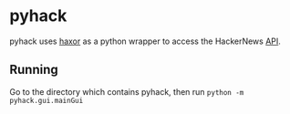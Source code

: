 # pyhack

pyhack uses [haxor](https://github.com/avinassh/haxor) as a python wrapper to access the HackerNews [API](https://github.com/HackerNews/API).

## Running

Go to the directory which contains pyhack, then run 
`python -m pyhack.gui.mainGui`
